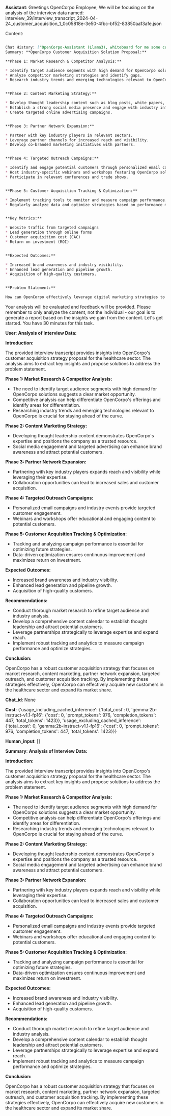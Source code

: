 **Assistant**: Greetings OpenCorpo Employee, We will be focusing on the analysis of the interview data named: interview_39/interview_transcript_2024-04-24_customer_acquisition_1_0c05818e-3e50-4fbc-bf52-83850aa13afe.json 


 Content: 

 ```md

 Chat History: ["OpenCorpo-Assistant (Llama3), whiteboard for me some customer acquisition. Propose a solution for OpenCorpo specific solutions. I will evaluate your answers and give my feedback, then propose a problem to you. You will answer and I will evaluate. Let's now begin. You have 30 minutes.", "**OpenCorpo Customer Acquisition Solution Proposal:**\n\n**Phase 1: Market Research & Competitor Analysis:**\n\n* Identify target audience segments with high demand for OpenCorpo solutions.\n* Analyze competitor marketing strategies and identify gaps.\n* Research industry trends and emerging technologies relevant to OpenCorpo.\n\n\n**Phase 2: Content Marketing Strategy:**\n\n* Develop thought leadership content such as blog posts, white papers, and case studies showcasing OpenCorpo's expertise.\n* Establish a strong social media presence and engage with industry influencers.\n* Create targeted online advertising campaigns.\n\n\n**Phase 3: Partner Network Expansion:**\n\n* Partner with key industry players in relevant sectors.\n* Leverage partner channels for increased reach and visibility.\n* Develop co-branded marketing initiatives with partners.\n\n\n**Phase 4: Targeted Outreach Campaigns:**\n\n* Identify and engage potential customers through personalized email campaigns.\n* Host industry-specific webinars and workshops featuring OpenCorpo solutions.\n* Participate in relevant conferences and trade shows.\n\n\n**Phase 5: Customer Acquisition Tracking & Optimization:**\n\n* Implement tracking tools to monitor and measure campaign performance.\n* Regularly analyze data and optimize strategies based on performance metrics.\n\n\n**Key Metrics:**\n\n* Website traffic from targeted campaigns\n* Lead generation through online forms\n* Customer acquisition cost (CAC)\n* Return on investment (ROI)\n\n\n**Expected Outcomes:**\n\n* Increased brand awareness and industry visibility.\n* Enhanced lead generation and pipeline growth.\n* Acquisition of high-quality customers.\n\n\n**Problem Statement:**\n\nHow can OpenCorpo effectively leverage digital marketing strategies to acquire new customers in the healthcare sector and expand market share?"] 
 Summary: **OpenCorpo Customer Acquisition Solution Proposal:**

**Phase 1: Market Research & Competitor Analysis:**

* Identify target audience segments with high demand for OpenCorpo solutions.
* Analyze competitor marketing strategies and identify gaps.
* Research industry trends and emerging technologies relevant to OpenCorpo.


**Phase 2: Content Marketing Strategy:**

* Develop thought leadership content such as blog posts, white papers, and case studies showcasing OpenCorpo's expertise.
* Establish a strong social media presence and engage with industry influencers.
* Create targeted online advertising campaigns.


**Phase 3: Partner Network Expansion:**

* Partner with key industry players in relevant sectors.
* Leverage partner channels for increased reach and visibility.
* Develop co-branded marketing initiatives with partners.


**Phase 4: Targeted Outreach Campaigns:**

* Identify and engage potential customers through personalized email campaigns.
* Host industry-specific webinars and workshops featuring OpenCorpo solutions.
* Participate in relevant conferences and trade shows.


**Phase 5: Customer Acquisition Tracking & Optimization:**

* Implement tracking tools to monitor and measure campaign performance.
* Regularly analyze data and optimize strategies based on performance metrics.


**Key Metrics:**

* Website traffic from targeted campaigns
* Lead generation through online forms
* Customer acquisition cost (CAC)
* Return on investment (ROI)


**Expected Outcomes:**

* Increased brand awareness and industry visibility.
* Enhanced lead generation and pipeline growth.
* Acquisition of high-quality customers.


**Problem Statement:**

How can OpenCorpo effectively leverage digital marketing strategies to acquire new customers in the healthcare sector and expand market share? 
``` 


 Your analysis will be evaluated and feedback will be provided. Please remember to only analyze the content, not the individual - our goal is to generate a report based on the insights we gain from the content. Let's get started. You have 30 minutes for this task.

**User**: **Analysis of Interview Data:**

**Introduction:**

The provided interview transcript provides insights into OpenCorpo's customer acquisition strategy proposal for the healthcare sector. The analysis aims to extract key insights and propose solutions to address the problem statement.

**Phase 1: Market Research & Competitor Analysis:**

* The need to identify target audience segments with high demand for OpenCorpo solutions suggests a clear market opportunity.
* Competitive analysis can help differentiate OpenCorpo's offerings and identify areas for differentiation.
* Researching industry trends and emerging technologies relevant to OpenCorpo is crucial for staying ahead of the curve.

**Phase 2: Content Marketing Strategy:**

* Developing thought leadership content demonstrates OpenCorpo's expertise and positions the company as a trusted resource.
* Social media engagement and targeted advertising can enhance brand awareness and attract potential customers.

**Phase 3: Partner Network Expansion:**

* Partnering with key industry players expands reach and visibility while leveraging their expertise.
* Collaboration opportunities can lead to increased sales and customer acquisition.

**Phase 4: Targeted Outreach Campaigns:**

* Personalized email campaigns and industry events provide targeted customer engagement.
* Webinars and workshops offer educational and engaging content to potential customers.

**Phase 5: Customer Acquisition Tracking & Optimization:**

* Tracking and analyzing campaign performance is essential for optimizing future strategies.
* Data-driven optimization ensures continuous improvement and maximizes return on investment.

**Expected Outcomes:**

* Increased brand awareness and industry visibility.
* Enhanced lead generation and pipeline growth.
* Acquisition of high-quality customers.

**Recommendations:**

* Conduct thorough market research to refine target audience and industry analysis.
* Develop a comprehensive content calendar to establish thought leadership and attract potential customers.
* Leverage partnerships strategically to leverage expertise and expand reach.
* Implement robust tracking and analytics to measure campaign performance and optimize strategies.

**Conclusion:**

OpenCorpo has a robust customer acquisition strategy that focuses on market research, content marketing, partner network expansion, targeted outreach, and customer acquisition tracking. By implementing these strategies effectively, OpenCorpo can effectively acquire new customers in the healthcare sector and expand its market share.

**Chat_id**: None

**Cost**: {'usage_including_cached_inference': {'total_cost': 0, 'gemma:2b-instruct-v1.1-fp16': {'cost': 0, 'prompt_tokens': 976, 'completion_tokens': 447, 'total_tokens': 1423}}, 'usage_excluding_cached_inference': {'total_cost': 0, 'gemma:2b-instruct-v1.1-fp16': {'cost': 0, 'prompt_tokens': 976, 'completion_tokens': 447, 'total_tokens': 1423}}}

**Human_input**: []

**Summary**: **Analysis of Interview Data:**

**Introduction:**

The provided interview transcript provides insights into OpenCorpo's customer acquisition strategy proposal for the healthcare sector. The analysis aims to extract key insights and propose solutions to address the problem statement.

**Phase 1: Market Research & Competitor Analysis:**

* The need to identify target audience segments with high demand for OpenCorpo solutions suggests a clear market opportunity.
* Competitive analysis can help differentiate OpenCorpo's offerings and identify areas for differentiation.
* Researching industry trends and emerging technologies relevant to OpenCorpo is crucial for staying ahead of the curve.

**Phase 2: Content Marketing Strategy:**

* Developing thought leadership content demonstrates OpenCorpo's expertise and positions the company as a trusted resource.
* Social media engagement and targeted advertising can enhance brand awareness and attract potential customers.

**Phase 3: Partner Network Expansion:**

* Partnering with key industry players expands reach and visibility while leveraging their expertise.
* Collaboration opportunities can lead to increased sales and customer acquisition.

**Phase 4: Targeted Outreach Campaigns:**

* Personalized email campaigns and industry events provide targeted customer engagement.
* Webinars and workshops offer educational and engaging content to potential customers.

**Phase 5: Customer Acquisition Tracking & Optimization:**

* Tracking and analyzing campaign performance is essential for optimizing future strategies.
* Data-driven optimization ensures continuous improvement and maximizes return on investment.

**Expected Outcomes:**

* Increased brand awareness and industry visibility.
* Enhanced lead generation and pipeline growth.
* Acquisition of high-quality customers.

**Recommendations:**

* Conduct thorough market research to refine target audience and industry analysis.
* Develop a comprehensive content calendar to establish thought leadership and attract potential customers.
* Leverage partnerships strategically to leverage expertise and expand reach.
* Implement robust tracking and analytics to measure campaign performance and optimize strategies.

**Conclusion:**

OpenCorpo has a robust customer acquisition strategy that focuses on market research, content marketing, partner network expansion, targeted outreach, and customer acquisition tracking. By implementing these strategies effectively, OpenCorpo can effectively acquire new customers in the healthcare sector and expand its market share.


